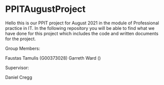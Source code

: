 # PPITAugustProject

Hello this is our PPIT project for August 2021 in the module of Professional practice in IT. In the following repository you will be able to find what we have done for this project which includes the code and written documents for the project. 

Group Members:

Faustas Tamulis (G00373028)
Garreth Ward ()

Supervisor:

Daniel Cregg
